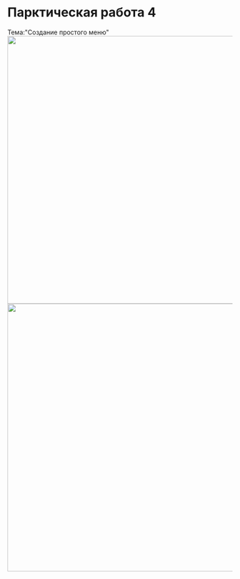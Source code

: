 Парктическая работа 4
=============================
Тема:"Создание простого меню"
<img src="1.png" 
     height="600">
<img src="2.png" 
     height="600">
